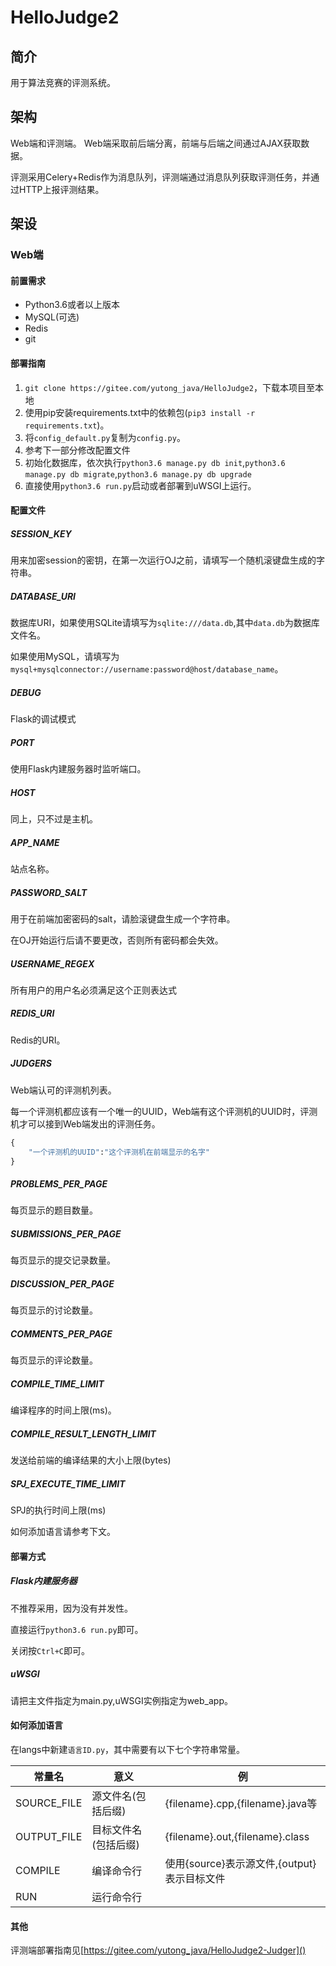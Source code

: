# HelloJudge2

## 简介
用于算法竞赛的评测系统。

## 架构
Web端和评测端。
Web端采取前后端分离，前端与后端之间通过AJAX获取数据。

评测采用Celery+Redis作为消息队列，评测端通过消息队列获取评测任务，并通过HTTP上报评测结果。

## 架设
### Web端
#### 前置需求
- Python3.6或者以上版本
- MySQL(可选)
- Redis
- git
#### 部署指南
1. ```git clone https://gitee.com/yutong_java/HelloJudge2```，下载本项目至本地
2. 使用pip安装requirements.txt中的依赖包(```pip3 install -r requirements.txt```)。
3. 将```config_default.py```复制为```config.py```。
4. 参考下一部分修改配置文件
5. 初始化数据库，依次执行```python3.6 manage.py db init```,```python3.6 manage.py db migrate```,```python3.6 manage.py db upgrade```
6. 直接使用```python3.6 run.py```启动或者部署到uWSGI上运行。
#### 配置文件
##### SESSION_KEY
用来加密session的密钥，在第一次运行OJ之前，请填写一个随机滚键盘生成的字符串。
##### DATABASE_URI
数据库URI，如果使用SQLite请填写为```sqlite:///data.db```,其中```data.db```为数据库文件名。

如果使用MySQL，请填写为```mysql+mysqlconnector://username:password@host/database_name```。
##### DEBUG
Flask的调试模式
##### PORT
使用Flask内建服务器时监听端口。
##### HOST
同上，只不过是主机。
##### APP_NAME
站点名称。
##### PASSWORD_SALT
用于在前端加密密码的salt，请脸滚键盘生成一个字符串。

在OJ开始运行后请不要更改，否则所有密码都会失效。
##### USERNAME_REGEX 
所有用户的用户名必须满足这个正则表达式
##### REDIS_URI
Redis的URI。
##### JUDGERS
Web端认可的评测机列表。

每一个评测机都应该有一个唯一的UUID，Web端有这个评测机的UUID时，评测机才可以接到Web端发出的评测任务。
```python
{
    "一个评测机的UUID":"这个评测机在前端显示的名字"
}
```
##### PROBLEMS_PER_PAGE
每页显示的题目数量。
##### SUBMISSIONS_PER_PAGE
每页显示的提交记录数量。
##### DISCUSSION_PER_PAGE
每页显示的讨论数量。
##### COMMENTS_PER_PAGE
每页显示的评论数量。
##### COMPILE_TIME_LIMIT
编译程序的时间上限(ms)。
##### COMPILE_RESULT_LENGTH_LIMIT
发送给前端的编译结果的大小上限(bytes)
##### SPJ_EXECUTE_TIME_LIMIT
SPJ的执行时间上限(ms)


如何添加语言请参考下文。

#### 部署方式
##### Flask内建服务器
不推荐采用，因为没有并发性。

直接运行```python3.6 run.py```即可。

关闭按```Ctrl+C```即可。

##### uWSGI
请把主文件指定为main.py,uWSGI实例指定为web_app。
#### 如何添加语言
在langs中新建```语言ID.py```，其中需要有以下七个字符串常量。


| 常量名 | 意义 | 例 |
| -- | - | -- |
|SOURCE_FILE|源文件名(包括后缀)|{filename}.cpp,{filename}.java等|
|OUTPUT_FILE|目标文件名(包括后缀)|{filename}.out,{filename}.class|
|COMPILE|编译命令行|使用{source}表示源文件,{output}表示目标文件|
|RUN|运行命令行||
#### 其他
评测端部署指南见[https://gitee.com/yutong_java/HelloJudge2-Judger]()